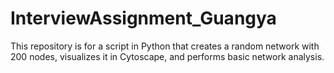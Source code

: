 # InterviewAssignment_Guangya
This repository is for a script in Python that creates a random network with 200 nodes, visualizes it in Cytoscape, and performs basic network analysis.
